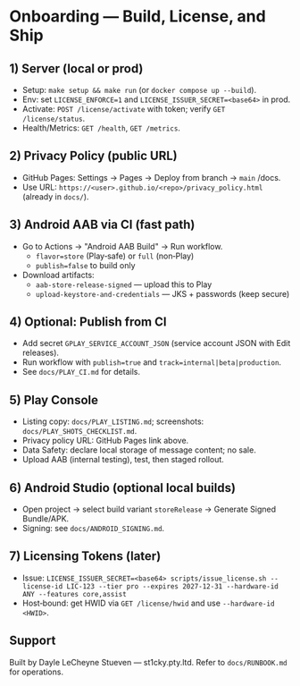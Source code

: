 # Onboarding — Build, License, and Ship

## 1) Server (local or prod)
- Setup: `make setup && make run` (or `docker compose up --build`).
- Env: set `LICENSE_ENFORCE=1` and `LICENSE_ISSUER_SECRET=<base64>` in prod.
- Activate: `POST /license/activate` with token; verify `GET /license/status`.
- Health/Metrics: `GET /health`, `GET /metrics`.

## 2) Privacy Policy (public URL)
- GitHub Pages: Settings → Pages → Deploy from branch → `main` /docs.
- Use URL: `https://<user>.github.io/<repo>/privacy_policy.html` (already in `docs/`).

## 3) Android AAB via CI (fast path)
- Go to Actions → "Android AAB Build" → Run workflow.
  - `flavor=store` (Play‑safe) or `full` (non‑Play)
  - `publish=false` to build only
- Download artifacts:
  - `aab-store-release-signed` — upload this to Play
  - `upload-keystore-and-credentials` — JKS + passwords (keep secure)

## 4) Optional: Publish from CI
- Add secret `GPLAY_SERVICE_ACCOUNT_JSON` (service account JSON with Edit releases).
- Run workflow with `publish=true` and `track=internal|beta|production`.
- See `docs/PLAY_CI.md` for details.

## 5) Play Console
- Listing copy: `docs/PLAY_LISTING.md`; screenshots: `docs/PLAY_SHOTS_CHECKLIST.md`.
- Privacy policy URL: GitHub Pages link above.
- Data Safety: declare local storage of message content; no sale.
- Upload AAB (internal testing), test, then staged rollout.

## 6) Android Studio (optional local builds)
- Open project → select build variant `storeRelease` → Generate Signed Bundle/APK.
- Signing: see `docs/ANDROID_SIGNING.md`.

## 7) Licensing Tokens (later)
- Issue: `LICENSE_ISSUER_SECRET=<base64> scripts/issue_license.sh --license-id LIC-123 --tier pro --expires 2027-12-31 --hardware-id ANY --features core,assist`
- Host‑bound: get HWID via `GET /license/hwid` and use `--hardware-id <HWID>`.

## Support
Built by Dayle LeCheyne Stueven — st1cky.pty.ltd. Refer to `docs/RUNBOOK.md` for operations.
